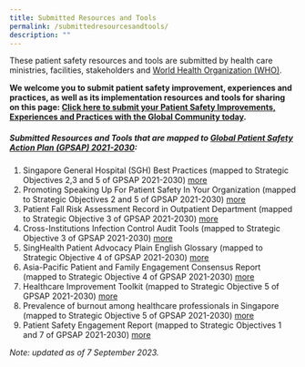 ```yaml
---
title: Submitted Resources and Tools
permalink: /submittedresourcesandtools/
description: ""
---
```

These patient safety resources and tools are submitted by health care ministries, facilities, stakeholders and [World Health Organization (WHO)](https://www.who.int/).

**We welcome you to submit patient safety improvement, experiences and practices, as well as its implementation resources and tools for sharing on this page: 
[Click here to submit your Patient Safety Improvements, Experiences and Practices with the Global Community today](https://form.gov.sg/64631e5f0fbfe400126c8e0d).**

##### Submitted Resources and Tools that are mapped to [Global Patient Safety Action Plan (GPSAP) 2021-2030](https://www.who.int/teams/integrated-health-services/patient-safety/policy/global-patient-safety-action-plan):
1. Singapore General Hospital (SGH) Best Practices  (mapped to Strategic Objectives 2,3 and 5 of GPSAP 2021-2030) [more](/resources-and-tools/tools-and-resources/sghbestpracticesso235/)
2. Promoting Speaking Up For Patient Safety In Your Organization (mapped to Strategic Objectives 2 and 5 of GPSAP 2021-2030) [more](/resources-and-tools/tools-and-resources/teamspeak)
3. Patient Fall Risk Assessment Record in Outpatient Department (mapped to Strategic Objective 3 of GPSAP 2021-2030) [more ](/tools-and-resources/tools-and-resources/pfrar/)
4. Cross-Institutions Infection Control Audit Tools (mapped to Strategic Objective 3 of GPSAP 2021-2030) [more](/resources-and-tools/tools-and-resources/ciic/)
5. SingHealth Patient Advocacy Plain English Glossary (mapped to Strategic Objective 4 of GPSAP 2021-2030) [more](/tools-and-resources/tools-and-resources/plainenglishglossary/)
6. Asia-Pacific Patient and Family Engagement Consensus Report (mapped to Strategic Objective 4 of GPSAP 2021-2030) [more](/tools-and-resources/tools-and-resources/patientfamilyconsensus/)
7. Healthcare Improvement Toolkit (mapped to Strategic Objective 5 of GPSAP 2021-2030) [more](/tools-and-resources/tools-and-resources/improvementtoolkit/)
8. Prevalence of burnout among healthcare professionals in Singapore (mapped to Strategic Objective 5 of GPSAP 2021-2030) [more]( /resources-and-tools/tools-and-resources/burnout)
9. Patient Safety Engagement Report (mapped to Strategic Objectives 1 and 7 of GPSAP 2021-2030) [more]( /resources-and-tools/tools-and-resources/paser)


*Note: updated as of 7 September 2023.*